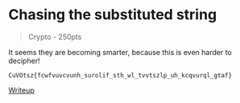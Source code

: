 # Chasing the substituted string

> Crypto - 250pts

It seems they are becoming smarter, because this is even harder to decipher!

```
CuVOtsz{fcwfvuvcvunh_surolif_sth_wl_tvvtszlp_uh_kcqvurql_gtaf}
```

[Writeup](./writeup.md)
